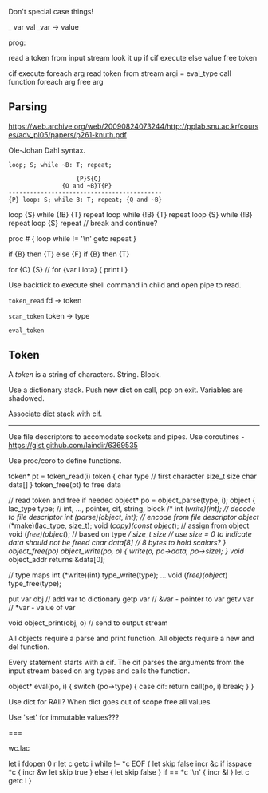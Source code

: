 Don't special case things!

_ var val
_var -> value

prog: 

read a token from input stream
look it up
    if cif execute
    else value
    free token

cif execute
    foreach arg
        read token from stream
            argi = eval_type
    call function
    foreach arg
        free arg

## Parsing

https://web.archive.org/web/20090824073244/http://pplab.snu.ac.kr/courses/adv_pl05/papers/p261-knuth.pdf

Ole-Johan Dahl syntax.

`loop; S; while ~B: T; repeat;`

```
                   {P}S{Q}
               {Q and ~B}T{P}
-------------------------------------------
{P} loop: S; while B: T; repeat; {Q and ~B} 
```
loop {S} while {!B} {T} repeat
loop while {!B} {T} repeat
loop {S} while {!B} repeat
loop {S} repeat // break and continue?

proc # { loop while != '\n' getc repeat }

if {B} then {T} else {F}
if {B} then {T}

for {C} {S} // for {var i iota} { print i }


Use backtick to execute shell command in child and open pipe to read.

`token_read` fd -> token

`scan_token` token -> type

`eval_token`

## Token

A _token_ is a string of characters. String. Block.

Use a dictionary stack.
Push new dict on call, pop on exit.
Variables are shadowed.

Associate dict stack with cif.

---

Use file descriptors to accomodate sockets and pipes.
Use coroutines - https://gist.github.com/laindir/6369535

Use proc/coro to define functions.

token* pt = token_read(i)
token {
    char type // first character
    size_t size
    char data[]
}
token_free(pt) to free data

// read token and free if needed
object* po = object_parse(type, i);
object {
    lac_type type; // int, ..., pointer, cif, string, block
    /*
    int (*write)(int); // decode to file descriptor
    int (*parse)(object*, int); // encode from file descriptor
    object* (*make)(lac_type, size_t);
    void (*copy)(const object*); // assign from object
    void (*free)(object*); // based on type
    */
    size_t size // use size = 0 to indicate data should not be freed
    char data[8] // 8 bytes to hold scalars?
}
object_free(po)
object_write(po, o) { write(o, po->data, po->size); }
void* object_addr returns &data[0];

// type maps
int (*write)(int) type_write(type);
...
void (*free)(object*) type_free(type);

put var obj // add var to dictionary
getp var // &var - pointer to var
getv var // *var - value of var

void object_print(obj, o) // send to output stream

All objects require a parse and print function.
All objects require a new and del function.

Every statement starts with a cif.
The cif parses the arguments from the input stream based on arg types
and calls the function.

object* eval(po, i)
{
    switch (po->type) {
		case cif:
			return call(po, i)
			break;
	}
}

Use dict for RAII?
When dict goes out of scope free all values

Use 'set' for immutable values???

===

wc.lac

let i fdopen 0 r
let c getc i
while != *c EOF {
	let skip false
	incr &c
	if isspace *c {
		incr &w
		let skip true
	}
	else {
		let skip false
	}
	if == *c '\n' {
		incr &l
	}
	let c getc i
}
